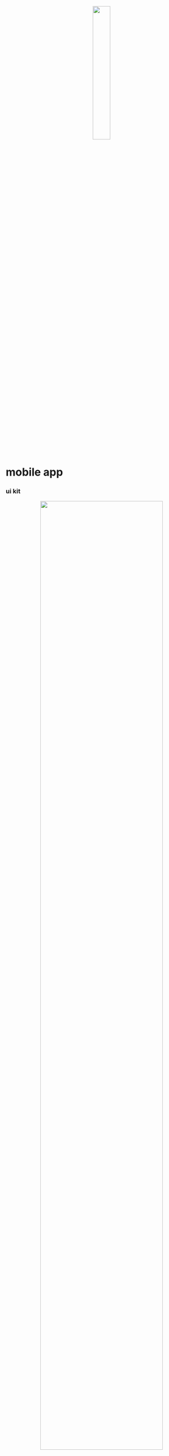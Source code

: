 <p align="center">
<img src="https://www.xeos.care/images/product-xeos-2.png" width="30%">
</p>


# mobile app

### ui kit
<p align="center">
<img src="https://i.pinimg.com/564x/39/25/86/39258643313a52e0f99eb38c325fa007.jpg" width="80%"/>
</p>
